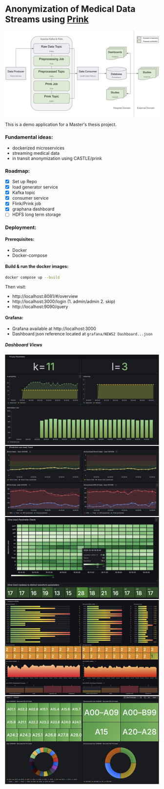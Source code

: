 # Anonymization of Medical Data Streams using [Prink](https://github.com/PrivacyEngineering/prink)

![](else/architecture_prink.png)

This is a demo application for a Master's thesis project.
### Fundamental ideas:
- dockerized microservices
- streaming medical data
- in transit anonymization using CASTLE/prink

### Roadmap:
- [x] Set up Repo
- [x] load generator service
- [x] Kafka topic
- [x] consumer service
- [x] Flink/Prink job
- [x] graphana dashboard
- [ ] HDFS long term storage

### Deployment:

#### Prerequisites:
- Docker
- Docker-compose

#### Build & run the docker images:
```bash
docker compose up --build
```

Then visit:

- http://localhost:8081/#/overview
- http://localhost:3000/login (1. admin/admin 2. skip)
- http://localhost:9090/query

#### Grafana:
- Grafana available at http://localhost:3000
- Dashboard json reference located at ```grafana/NEWS2 Dashboard...json```

##### Dashboard Views
![](else/dashboard_privacy_params.png)
![](else/prediction.png)
![](else/parameter_check.png)
![](else/news2_dashboard_comp_2.png)
![](else/icd10_dashboard.png)



